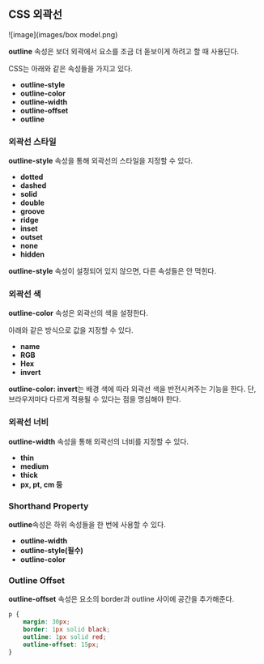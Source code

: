 ## CSS 외곽선

![image](images/box model.png)

**outline** 속성은 보더 외곽에서 요소를 조금 더 돋보이게 하려고 할 때 사용딘다.

CSS는 아래와 같은 속성들을 가지고 있다.

- **outline-style**
- **outline-color**
- **outline-width**
- **outline-offset**
- **outline**

### 외곽선 스타일

**outline-style** 속성을 통해 외곽선의 스타일을 지정할 수 있다.

- **dotted**
- **dashed**
- **solid**
- **double**
- **groove**
- **ridge**
- **inset**
- **outset**
- **none**
- **hidden**

**outline-style** 속성이 설정되어 있지 않으면, 다른 속성들은 안 먹힌다.

### 외곽선 색

**outline-color** 속성은 외곽선의 색을 설정한다.

아래와 같은 방식으로 값을 지정할 수 있다.

- **name**
- **RGB**
- **Hex**
- **invert**

**outline-color: invert**는 배경 색에 따라 외곽선 색을 반전시켜주는 기능을 한다. 단, 브라우저마다 다르게 적용될 수 있다는 점을 명심해야 한다.

### 외곽선 너비

**outline-width** 속성을 통해 외곽선의 너비를 지정할 수 있다.

- **thin**
- **medium**
- **thick**
- **px, pt, cm 등**

### Shorthand Property

**outline**속성은 하위 속성들을 한 번에 사용할 수 있다.

- **outline-width**
- **outline-style(필수)**
- **outline-color**

### Outline Offset

**outline-offset** 속성은 요소의 border과 outline 사이에 공간을 추가해준다.

```css
p {
    margin: 30px;
    border: 1px solid black;
    outline: 1px solid red;
    outline-offset: 15px;
}
```